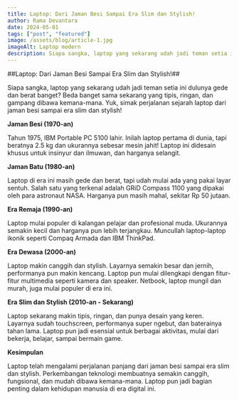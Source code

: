 ```yaml
---
title: Laptop: Dari Jaman Besi Sampai Era Slim dan Stylish!
author: Rama Devantara
date: 2024-05-01
tags: ["post", "featured"]
image: /assets/blog/article-1.jpg
imageAlt: Laptop modern
description: Siapa sangka, laptop yang sekarang udah jadi teman setia ini dulunya gede dan berat banget?  Beda banget sama sekarang yang tipis, ringan, dan gampang dibawa kemana-mana.  Yuk, simak perjalanan sejarah laptop dari jaman besi sampai era slim dan stylish!
---
```


##Laptop: Dari Jaman Besi Sampai Era Slim dan Stylish!##

Siapa sangka, laptop yang sekarang udah jadi teman setia ini dulunya gede dan berat banget?  Beda banget sama sekarang yang tipis, ringan, dan gampang dibawa kemana-mana.  Yuk, simak perjalanan sejarah laptop dari jaman besi sampai era slim dan stylish!

**Jaman Besi (1970-an)**

Tahun 1975, IBM Portable PC 5100 lahir.  Inilah laptop pertama di dunia, tapi beratnya 2.5 kg dan ukurannya sebesar mesin jahit!  Laptop ini didesain khusus untuk insinyur dan ilmuwan, dan harganya selangit.

**Jaman Batu (1980-an)**

Laptop di era ini masih gede dan berat, tapi udah mulai ada yang pakai layar sentuh.  Salah satu yang terkenal adalah GRiD Compass 1100 yang dipakai oleh para astronaut NASA.  Harganya pun masih mahal, sekitar Rp 50 jutaan.

**Era Remaja (1990-an)**

Laptop mulai populer di kalangan pelajar dan profesional muda.  Ukurannya semakin kecil dan harganya pun lebih terjangkau.  Muncullah laptop-laptop ikonik seperti Compaq Armada dan IBM ThinkPad.

**Era Dewasa (2000-an)**

Laptop makin canggih dan stylish.  Layarnya semakin besar dan jernih, performanya pun makin kencang.  Laptop pun mulai dilengkapi dengan fitur-fitur multimedia seperti kamera dan speaker.  Netbook, laptop mungil dan murah, juga mulai populer di era ini.

**Era Slim dan Stylish (2010-an - Sekarang)**

Laptop sekarang makin tipis, ringan, dan punya desain yang keren.  Layarnya sudah touchscreen, performanya super ngebut, dan baterainya tahan lama.  Laptop pun jadi esensial untuk berbagai aktivitas, mulai dari bekerja, belajar, sampai bermain game.

**Kesimpulan**

Laptop telah mengalami perjalanan panjang dari jaman besi sampai era slim dan stylish.  Perkembangan teknologi membuatnya semakin canggih, fungsional, dan mudah dibawa kemana-mana.  Laptop pun jadi bagian penting dalam kehidupan manusia di era digital ini.
